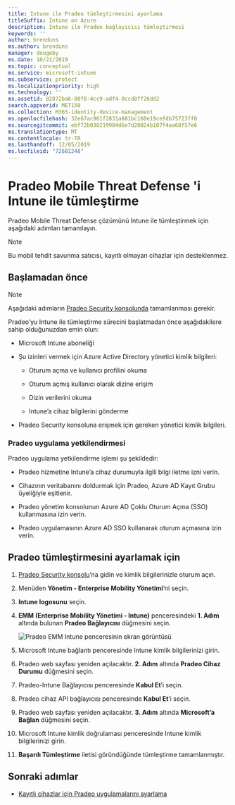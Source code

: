 ```yaml
---
title: Intune ile Pradeo tümleştirmesini ayarlama
titleSuffix: Intune on Azure
description: Intune ile Pradeo bağlayıcısı tümleştirmesi
keywords: ''
author: brenduns
ms.author: brenduns
manager: dougeby
ms.date: 10/21/2019
ms.topic: conceptual
ms.service: microsoft-intune
ms.subservice: protect
ms.localizationpriority: high
ms.technology: ''
ms.assetid: 82872ba6-80f8-4cc9-adf4-0ccd8ff26dd2
search.appverid: MET150
ms.collection: M365-identity-device-management
ms.openlocfilehash: 32e67ac961f2831a881bc160e19cefdb75723ff0
ms.sourcegitcommit: ebf72b038219904d6e7d20024b107f4aa68f57e6
ms.translationtype: MT
ms.contentlocale: tr-TR
ms.lasthandoff: 12/05/2019
ms.locfileid: "72681248"
---
```

# <a name="integrate-pradeo-mobile-threat-defense-with-intune"></a>Pradeo Mobile Threat Defense 'i Intune ile tümleştirme

Pradeo Mobile Threat Defense çözümünü Intune ile tümleştirmek için aşağıdaki adımları tamamlayın.

> [!NOTE]  
> Bu mobil tehdit savunma satıcısı, kayıtlı olmayan cihazlar için desteklenmez.

## <a name="before-you-begin"></a>Başlamadan önce

> [!NOTE]
> Aşağıdaki adımların [Pradeo Security konsolunda](https://www.apps-security.com) tamamlanması gerekir.

Pradeo’yu Intune ile tümleştirme sürecini başlatmadan önce aşağıdakilere sahip olduğunuzdan emin olun:

- Microsoft Intune aboneliği

- Şu izinleri vermek için Azure Active Directory yönetici kimlik bilgileri:

  - Oturum açma ve kullanıcı profilini okuma

  - Oturum açmış kullanıcı olarak dizine erişim

  - Dizin verilerini okuma

  - Intune’a cihaz bilgilerini gönderme

- Pradeo Security konsoluna erişmek için gereken yönetici kimlik bilgileri.

### <a name="pradeo-app-authorization"></a>Pradeo uygulama yetkilendirmesi

Pradeo uygulama yetkilendirme işlemi şu şekildedir:

- Pradeo hizmetine Intune’a cihaz durumuyla ilgili bilgi iletme izni verin.

- Cihazının veritabanını doldurmak için Pradeo, Azure AD Kayıt Grubu üyeliğiyle eşitlenir.

- Pradeo yönetim konsolunun Azure AD Çoklu Oturum Açma (SSO) kullanmasına izin verin.

- Pradeo uygulamasının Azure AD SSO kullanarak oturum açmasına izin verin.

## <a name="to-set-up-pradeo-integration"></a>Pradeo tümleştirmesini ayarlamak için

1. [Pradeo Security konsolu](https://www.apps-security.com)’na gidin ve kimlik bilgilerinizle oturum açın.

2. Menüden **Yönetim - Enterprise Mobility Yönetimi**’ni seçin.

3. **Intune logosunu** seçin.

4. **EMM (Enterprise Mobility Yönetimi - Intune)** penceresindeki **1. Adım** altında bulunan **Pradeo Bağlayıcısı** düğmesini seçin. 

    ![Pradeo EMM Intune penceresinin ekran görüntüsü](./media/pradeo-mtd-connector-integration/pradeo_setup.png)

5. Microsoft Intune bağlantı penceresinde Intune kimlik bilgilerinizi girin.

5. Pradeo web sayfası yeniden açılacaktır. **2. Adım** altında **Pradeo Cihaz Durumu** düğmesini seçin.

7. Pradeo-Intune Bağlayıcısı penceresinde **Kabul Et**’i seçin. 

8. Pradeo cihaz API bağlayıcısı penceresinde **Kabul Et**’i seçin.

9. Pradeo web sayfası yeniden açılacaktır. **3. Adım** altında **Microsoft’a Bağlan** düğmesini seçin. 

10. Microsoft Intune kimlik doğrulaması penceresinde Intune kimlik bilgilerinizi girin.

11. **Başarılı Tümleştirme** iletisi göründüğünde tümleştirme tamamlanmıştır.

## <a name="next-steps"></a>Sonraki adımlar

- [Kayıtlı cihazlar için Pradeo uygulamalarını ayarlama](mtd-apps-ios-app-configuration-policy-add-assign.md)
